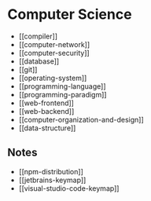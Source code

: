 # Computer Science

* [[compiler]]
* [[computer-network]]
* [[computer-security]]
* [[database]]
* [[git]]
* [[operating-system]]
* [[programming-language]]
* [[programming-paradigm]]
* [[web-frontend]]
* [[web-backend]]
* [[computer-organization-and-design]]
* [[data-structure]]

## Notes

* [[npm-distribution]]
* [[jetbrains-keymap]]
* [[visual-studio-code-keymap]]
